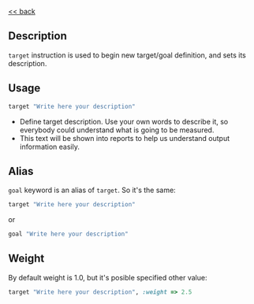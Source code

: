 [<< back](../README.md)

## Description

`target` instruction is used to begin new target/goal definition, and sets its description.

## Usage

```ruby
target "Write here your description"
```

* Define target description. Use your own words to describe it, so everybody could understand what is going to be measured.
* This text will be shown into reports to help us understand output information easily.

## Alias

`goal` keyword is an alias of `target`. So it's the same:

```ruby
target "Write here your description"
```

or

```ruby
goal "Write here your description"
```

## Weight

By default weight is 1.0, but it's posible specified other value:

```ruby
target "Write here your description", :weight => 2.5
```
